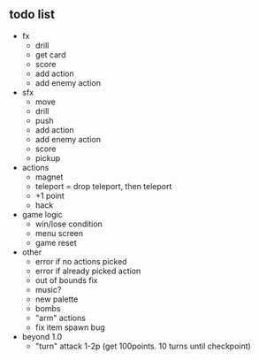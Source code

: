 ## todo list

- fx
  - drill
  - get card
  - score
  - add action
  - add enemy action
- sfx
  - move
  - drill
  - push
  - add action
  - add enemy action
  - score
  - pickup
- actions
  - magnet
  - teleport = drop teleport, then teleport
  - +1 point
  - hack
- game logic
  - win/lose condition
  - menu screen
  <!-- - logo -->
  - game reset
- other
  - error if no actions picked
  - error if already picked action
  - out of bounds fix
  - music?
  - new palette
  - bombs
  - "arm" actions
  - fix item spawn bug
- beyond 1.0
  - "turn" attack 1-2p (get 100points. 10 turns until checkpoint)
